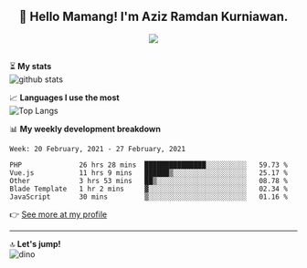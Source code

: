 <h2 align="center">👋 Hello Mamang! I'm Aziz Ramdan Kurniawan.</h2>  
<p align="center">
  <img src="https://komarev.com/ghpvc/?username=azizramdan"> <br><br>
</p>
    
⏳ **My stats**  
![github stats](https://github-readme-stats.vercel.app/api?username=azizramdan&show_icons=true&count_private=true&title_color=000&hide_border=true&hide_title=true)  

📈 **Languages I use the most**  
![Top Langs](https://github-readme-stats.vercel.app/api/top-langs/?username=azizramdan&layout=compact&langs_count=6&hide=tsql&hide_border=true&hide_title=true&exclude_repo=Futsal-Go,Futsal-Go-Admin,Sistem-Informasi-Sensus-Harian-Rawat-Inap)  

📊 **My weekly development breakdown**
<!--START_SECTION:waka-->
```text
Week: 20 February, 2021 - 27 February, 2021

PHP              26 hrs 28 mins  ███████████████░░░░░░░░░░   59.73 % 
Vue.js           11 hrs 9 mins   ██████▒░░░░░░░░░░░░░░░░░░   25.17 % 
Other            3 hrs 53 mins   ██▒░░░░░░░░░░░░░░░░░░░░░░   08.78 % 
Blade Template   1 hr 2 mins     ▓░░░░░░░░░░░░░░░░░░░░░░░░   02.34 % 
JavaScript       30 mins         ▒░░░░░░░░░░░░░░░░░░░░░░░░   01.16 % 
```
<!--END_SECTION:waka-->
👉 [See more at my profile](https://wakatime.com/@azizramdan)
***
🔝 **Let's jump!**  
![dino](https://raw.githubusercontent.com/azizramdan/azizramdan/master/dino.gif)  
